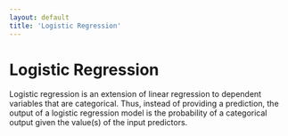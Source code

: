 ```yaml
---
layout: default
title: 'Logistic Regression'
---
```


# Logistic Regression
Logistic regression is an extension of linear regression to dependent variables that are categorical. Thus, instead of providing a prediction, the output of a logistic regression model is the probability of a categorical output given the value(s) of the input predictors.

